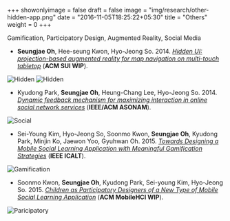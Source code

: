 +++
showonlyimage = false
draft = false
image = "img/research/other-hidden-app.png"
date = "2016-11-05T18:25:22+05:30"
title = "Others"
weight = 0
+++

Gamification, Participatory Design, Augmented Reality, Social Media
<!--more-->

* **Seungjae Oh**, Hee-seung Kwon, Hyo-Jeong So. 2014. *[Hidden UI: projection-based augmented reality for map navigation on multi-touch tabletop](https://doi.org/10.1145/2659766.2661228)* (**ACM SUI WIP**).

![Hidden][1]
![Hidden][2]

* Kyudong Park, **Seungjae Oh**, Heung-Chang Lee, Hyo-Jeong So. 2014. *[Dynamic feedback mechanism for maximizing interaction in online social network services](https://doi.org/10.1109/ASONAM.2014.6921684)* (**IEEE/ACM ASONAM**).

![Social][3]

* Sei-Young Kim, Hyo-Jeong So, Soonmo Kwon, **Seungjae Oh**, Kyudong Park, Minjin Ko, Jaewon Yoo, Gyuhwan Oh. 2015. *[Towards Designing a Mobile Social Learning Application with Meaningful Gamification Strategies](https://doi.org/10.1109/ICALT.2015.23)* (**IEEE ICALT**).

![Gamification][4]


* Soonmo Kwon, **Seungjae Oh**, Kyudong Park, Sei-young Kim, Hyo-Jeong So. 2015. *[Children as Participatory Designers of a New Type of Mobile Social Learning Application](https://doi.org/10.1145/2786567.2793712)* (**ACM MobileHCI WIP**). 

![Paricipatory][5]

[1]: /img/research/other-hidden-sys.png
[2]: /img/research/other-hidden-app.png
[3]: /img/research/other-social.png
[4]: /img/research/other-gami.png
[5]: /img/research/other-partici.png
